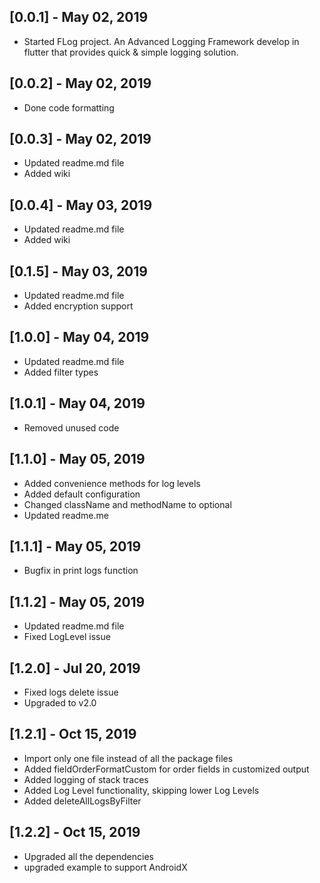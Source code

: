 ## [0.0.1] - May 02, 2019

* Started FLog project. An Advanced Logging Framework develop in flutter that provides quick & simple logging solution.

## [0.0.2] - May 02, 2019

* Done code formatting

## [0.0.3] - May 02, 2019

* Updated readme.md file
* Added wiki

## [0.0.4] - May 03, 2019

* Updated readme.md file
* Added wiki

## [0.1.5] - May 03, 2019

* Updated readme.md file
* Added encryption support


## [1.0.0] - May 04, 2019

* Updated readme.md file
* Added filter types

## [1.0.1] - May 04, 2019

* Removed unused code

## [1.1.0] - May 05, 2019

* Added convenience methods for log levels
* Added default configuration
* Changed className and methodName to optional
* Updated readme.me

## [1.1.1] - May 05, 2019

* Bugfix in print logs function

## [1.1.2] - May 05, 2019

* Updated readme.md file
* Fixed LogLevel issue

## [1.2.0] - Jul 20, 2019

* Fixed logs delete issue
* Upgraded to v2.0

## [1.2.1] - Oct 15, 2019

* Import only one file instead of all the package files
* Added fieldOrderFormatCustom for order fields in customized output
* Added logging of stack traces
* Added Log Level functionality, skipping lower Log Levels
* Added deleteAllLogsByFilter

## [1.2.2] - Oct 15, 2019

* Upgraded all the dependencies
* upgraded example to support AndroidX




